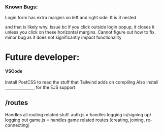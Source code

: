 ### Known Bugs:
Login form has extra margins on left and right side. It is 3 nested <div> and that is likely why.
Issue bc if you click outside login popup, it closes it unless you click on these horizontal margins. Cannot figure out how to fix, minor bug as it does not significantly impact functionality

# Future developer:
#### VSCode
Install PostCSS to read the stuff that Tailwind adds on compiling
Also install _______________ for the EJS support

## /routes
Handles all routing related stuff.
auth.js = handles logging in/signing up/ logging out
game.js = handles game related routes (creating, joining, re-connecting)